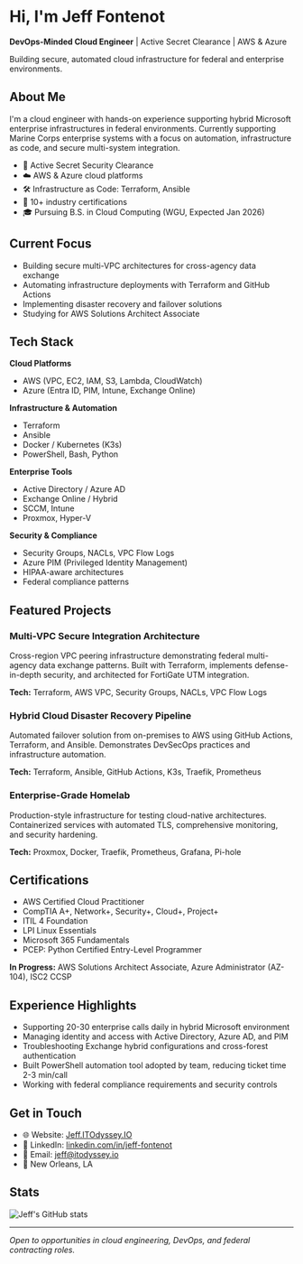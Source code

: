 # Hi, I'm Jeff Fontenot

**DevOps-Minded Cloud Engineer** | Active Secret Clearance | AWS & Azure

Building secure, automated cloud infrastructure for federal and enterprise environments.

## About Me

I'm a cloud engineer with hands-on experience supporting hybrid Microsoft enterprise infrastructures in federal environments. Currently supporting Marine Corps enterprise systems with a focus on automation, infrastructure as code, and secure multi-system integration.

- 🔐 Active Secret Security Clearance
- ☁️ AWS & Azure cloud platforms
- 🛠️ Infrastructure as Code: Terraform, Ansible
- 📜 10+ industry certifications
- 🎓 Pursuing B.S. in Cloud Computing (WGU, Expected Jan 2026)

## Current Focus

- Building secure multi-VPC architectures for cross-agency data exchange
- Automating infrastructure deployments with Terraform and GitHub Actions
- Implementing disaster recovery and failover solutions
- Studying for AWS Solutions Architect Associate

## Tech Stack

**Cloud Platforms**
- AWS (VPC, EC2, IAM, S3, Lambda, CloudWatch)
- Azure (Entra ID, PIM, Intune, Exchange Online)

**Infrastructure & Automation**
- Terraform
- Ansible
- Docker / Kubernetes (K3s)
- PowerShell, Bash, Python

**Enterprise Tools**
- Active Directory / Azure AD
- Exchange Online / Hybrid
- SCCM, Intune
- Proxmox, Hyper-V

**Security & Compliance**
- Security Groups, NACLs, VPC Flow Logs
- Azure PIM (Privileged Identity Management)
- HIPAA-aware architectures
- Federal compliance patterns

## Featured Projects

### Multi-VPC Secure Integration Architecture
Cross-region VPC peering infrastructure demonstrating federal multi-agency data exchange patterns. Built with Terraform, implements defense-in-depth security, and architected for FortiGate UTM integration.

**Tech:** Terraform, AWS VPC, Security Groups, NACLs, VPC Flow Logs

### Hybrid Cloud Disaster Recovery Pipeline
Automated failover solution from on-premises to AWS using GitHub Actions, Terraform, and Ansible. Demonstrates DevSecOps practices and infrastructure automation.

**Tech:** Terraform, Ansible, GitHub Actions, K3s, Traefik, Prometheus

### Enterprise-Grade Homelab
Production-style infrastructure for testing cloud-native architectures. Containerized services with automated TLS, comprehensive monitoring, and security hardening.

**Tech:** Proxmox, Docker, Traefik, Prometheus, Grafana, Pi-hole

## Certifications

- AWS Certified Cloud Practitioner
- CompTIA A+, Network+, Security+, Cloud+, Project+
- ITIL 4 Foundation
- LPI Linux Essentials
- Microsoft 365 Fundamentals
- PCEP: Python Certified Entry-Level Programmer

**In Progress:** AWS Solutions Architect Associate, Azure Administrator (AZ-104), ISC2 CCSP

## Experience Highlights

- Supporting 20-30 enterprise calls daily in hybrid Microsoft environment
- Managing identity and access with Active Directory, Azure AD, and PIM
- Troubleshooting Exchange hybrid configurations and cross-forest authentication
- Built PowerShell automation tool adopted by team, reducing ticket time 2-3 min/call
- Working with federal compliance requirements and security controls

## Get in Touch

- 🌐 Website: [Jeff.ITOdyssey.IO](https://Jeff.ITOdyssey.IO)
- 💼 LinkedIn: [linkedin.com/in/jeff-fontenot](https://linkedin.com/in/jeff-fontenot)
- 📧 Email: jeff@itodyssey.io
- 📍 New Orleans, LA

## Stats

![Jeff's GitHub stats](https://github-readme-stats.vercel.app/api?username=YOUR_GITHUB_USERNAME&show_icons=true&theme=dark)

---

*Open to opportunities in cloud engineering, DevOps, and federal contracting roles.*
